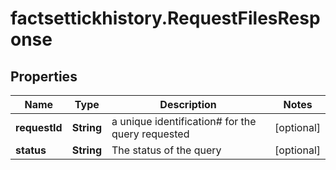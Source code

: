 # factsettickhistory.RequestFilesResponse

## Properties

Name | Type | Description | Notes
------------ | ------------- | ------------- | -------------
**requestId** | **String** | a unique identification# for the query requested | [optional] 
**status** | **String** | The status of the query | [optional] 


